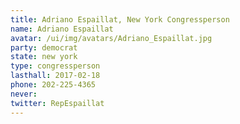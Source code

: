 ```yaml
---
title: Adriano Espaillat, New York Congressperson
name: Adriano Espaillat
avatar: /ui/img/avatars/Adriano_Espaillat.jpg
party: democrat
state: new york
type: congressperson
lasthall: 2017-02-18
phone: 202-225-4365
never: 
twitter: RepEspaillat
---
```

